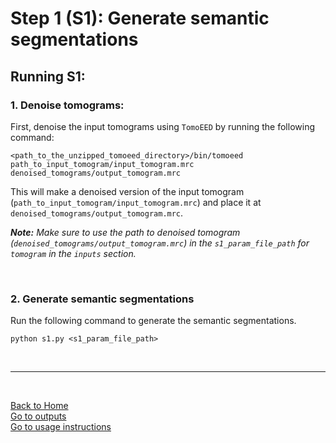 # Step 1 (S1): Generate semantic segmentations 
## Running S1:

### 1. Denoise tomograms:
First, denoise the input tomograms using `TomoEED` by running the following command:
```
<path_to_the_unzipped_tomoeed_directory>/bin/tomoeed path_to_input_tomogram/input_tomogram.mrc denoised_tomograms/output_tomogram.mrc
```
This will make a denoised version of the input tomogram (`path_to_input_tomogram/input_tomogram.mrc`) and place it at `denoised_tomograms/output_tomogram.mrc`.  

***Note:*** *Make sure to use the path to denoised tomogram (`denoised_tomograms/output_tomogram.mrc`) in the `s1_param_file_path` for `tomogram` in the `inputs` section.*  

<br/>

### 2. Generate semantic segmentations
Run the following command to generate the semantic segmentations.
```
python s1.py <s1_param_file_path>
```

<br/>

---
<br/>

[Back to Home](../README.md)  
[Go to outputs](outputs.md)  
[Go to usage instructions](usage_instructions.md#usage-instructions)  

